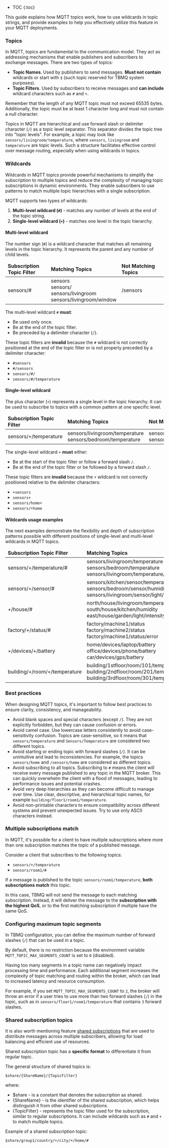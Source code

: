 
* TOC
{:toc}

This guide explains how MQTT topics work, how to use wildcards in topic strings, and provide examples to help you effectively utilize this feature in your MQTT deployments.

### Topics

In MQTT, topics are fundamental to the communication model. They act as addressing mechanisms that enable publishers and subscribers to exchange messages.
There are two types of topics:
* **Topic Names**. Used by publishers to send messages. **Must not contain** wildcards or start with `$` (such topic reserved for TBMQ system purposes).
* **Topic Filters**. Used by subscribers to receive messages and **can include** wildcard characters such as `#` and `+`.

Remember that the length of any MQTT topic must not exceed 65535 bytes.
Additionally, the topic must be at least 1 character long and must not contain a null character.

Topics in MQTT are hierarchical and use forward slash or delimiter character (`/`) as a topic level separator. 
This separator divides the topic tree into "topic levels".
For example, a topic may look like `sensors/livingroom/temperature`, where `sensors`, `livingroom` and `temperature` are topic levels.
Such a structure facilitates effective control over message routing, especially when using wildcards in topics.

### Wildcards

Wildcards in MQTT topics provide powerful mechanisms to simplify the subscription to multiple topics and reduce the complexity of managing topic subscriptions in dynamic environments. They enable subscribers to use patterns to match multiple topic hierarchies with a single subscription.

MQTT supports two types of wildcards:
1. **Multi-level wildcard (`#`)** - matches any number of levels at the end of the topic string.
2. **Single-level wildcard (`+`)** - matches one level in the topic hierarchy.

#### Multi-level wildcard

The number sign (`#`) is a wildcard character that matches all remaining levels in the topic hierarchy. It represents the parent and any number of child levels.

<table>
  <thead>
      <tr>
          <td style="width: 30%"><b>Subscription Topic Filter</b></td>
          <td style="width: 35%"><b>Matching Topics</b></td>
          <td style="width: 35%"><b>Not Matching Topics</b></td>
      </tr>
  </thead>
  <tbody>
      <tr>
        <td>sensors/#</td>
        <td>
          sensors<br>
          sensors/<br>
          sensors/livingroom<br>
          sensors/livingroom/window
        </td>
        <td>
          /sensors
        </td>
      </tr>
  </tbody>
</table>

The multi-level wildcard `#` **must**:
* Be used only once.
* Be at the end of the topic filter.
* Be preceded by a delimiter character (`/`).

These topic filters are **invalid** because the `#` wildcard is not correctly positioned at the end of the topic filter or is not properly preceded by a delimiter character:
* `#sensors`
* `#/sensors`
* `sensors/#/`
* `sensors/#/temperature`

#### Single-level wildcard

The plus character (`+`) represents a single level in the topic hierarchy. It can be used to subscribe to topics with a common pattern at one specific level.

<table>
  <thead>
      <tr>
          <td style="width: 30%"><b>Subscription Topic Filter</b></td>
          <td style="width: 35%"><b>Matching Topics</b></td>
          <td style="width: 35%"><b>Not Matching Topics</b></td>
      </tr>
  </thead>
  <tbody>
      <tr>
        <td>sensors/+/temperature</td>
        <td>
          sensors/livingroom/temperature<br>
          sensors/bedroom/temperature
        </td>
        <td>
          sensors/livingroom/window/temperature<br>
          sensors/temperature
        </td>
      </tr>
  </tbody>
</table>

The single-level wildcard `+` **must** either:
* Be at the start of the topic filter or follow a forward slash `/`.
* Be at the end of the topic filter or be followed by a forward slash `/`.

These topic filters are **invalid** because the `+` wildcard is not correctly positioned relative to the delimiter characters:
* `+sensors`
* `sensors+`
* `sensors/home+`
* `sensors/+home`

#### Wildcards usage examples

The next examples demonstrate the flexibility and depth of subscription patterns possible with different positions of single-level and multi-level wildcards in MQTT topics.

<table>
  <thead>
      <tr>
          <td style="width: 50%"><b>Subscription Topic Filter</b></td><td style="width: 50%"><b>Matching Topics</b></td>
      </tr>
  </thead>
<tbody>
    <tr>
      <td>sensors/+/temperature/#</td>
      <td>
        sensors/livingroom/temperature<br>
        sensors/bedroom/temperature<br>
        sensors/livingroom/temperature/status
      </td>
    </tr>
    <tr>
      <td>sensors/+/sensor/#</td>
      <td>
        sensors/kitchen/sensor/temperature<br>
        sensors/bedroom/sensor/humidity<br>
        sensors/livingroom/sensor/light/intensity
      </td>
    </tr>
    <tr>
      <td>+/house/#</td>
      <td>
        north/house/livingroom/temperature<br>
        south/house/kitchen/humidity<br>
        east/house/garden/light/intensity
      </td>
    </tr>
    <tr>
      <td>factory/+/status/#</td>
      <td>
        factory/machine1/status<br>
        factory/machine2/status<br>
        factory/machine1/status/error
      </td>
    </tr>
    <tr>
      <td>+/devices/+/battery</td>
      <td>
        home/devices/laptop/battery<br>
        office/devices/phone/battery<br>
        car/devices/gps/battery
      </td>
    </tr>
    <tr>
      <td>building/+/room/+/temperature</td>
      <td>
        building/1stfloor/room/101/temperature<br>
        building/2ndfloor/room/201/temperature<br>
        building/3rdfloor/room/301/temperature
      </td>
    </tr>
  </tbody>
</table>

### Best practices

When designing MQTT topics, it's important to follow best practices to ensure clarity, consistency, and manageability. 

* Avoid blank spaces and special characters (except `/`). They are not explicitly forbidden, but they can cause confusion or errors.
* Avoid camel case. Use lowercase letters consistently to avoid case-sensitivity confusion. Topics are case-sensitive, so it means that `sensors/temperature` and `Sensors/Temperature` are considered two different topics.
* Avoid starting or ending topic with forward slashes (`/`). It can be unintuitive and lead to inconsistencies. For example, the topics `sensors/home` and `/sensors/home` are considered as different topics.
* Avoid subscribing to all topics. Subscribing to `#` means the client will receive every message published to any topic in the MQTT broker. This can quickly overwhelm the client with a flood of messages, leading to performance issues and potential crashes.
* Avoid very deep hierarchies as they can become difficult to manage over time. Use clear, descriptive, and hierarchical topic names, for example `building/floor1/room1/temperature`.
* Avoid non-printable characters to ensure compatibility across different systems and prevent unexpected issues. Try to use only ASCII characters instead.

### Multiple subscriptions match

In MQTT, it's possible for a client to have multiple subscriptions where more than one subscription matches the topic of a published message.

Consider a client that subscribes to the following topics:
* `sensors/+/temperature`
* `sensors/room1/#`

If a message is published to the topic `sensors/room1/temperature`, **both subscriptions match** this topic. 

In this case, TBMQ will not send the message to each matching subscription. 
Instead, it will deliver the message to the **subscription with the highest QoS**, or to the first matching subscription if multiple have the same QoS.

### Configuring maximum topic segments

In TBMQ configuration, you can define the maximum number of forward slashes (`/`) that can be used in a topic.

By default, there is no restriction because the environment variable `MQTT_TOPIC_MAX_SEGMENTS_COUNT` is set to `0` (disabled).

Having too many segments in a topic name can negatively impact processing time and performance. 
Each additional segment increases the complexity of topic matching and routing within the broker, which can lead to increased latency and resource consumption.

For example, if you set `MQTT_TOPIC_MAX_SEGMENTS_COUNT` to `2`, the broker will throw an error if a user tries to use more than two forward slashes (`/`) in the topic, such as in `sensors/floor1/room1/temperature` that contains `3` forward slashes.

### Shared subscription topics

It is also worth mentioning feature [shared subscriptions](/docs/mqtt-broker/user-guide/shared-subscriptions/) that are used to distribute messages across multiple subscribers, allowing for load balancing and efficient use of resources.

Shared subscription topic has a **specific format** to differentiate it from regular topic. 

The general structure of shared topics is:
```
$share/{ShareName}/{TopicFilter}
```

where:
* $share - is a constant that denotes the subscription as shared.
* {ShareName} - is the identifier of the shared subscription, which helps distinguish it from other shared subscriptions.
* {TopicFilter} - represents the topic filter used for the subscription, similar to regular subscriptions.
  It can include wildcards such as `#` and `+` to match multiple topics.

Example of a shared subscription topic:

```
$share/group1/country/+/city/+/home/#
```